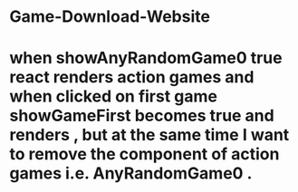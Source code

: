 # Game-Download-Website

# when showAnyRandomGame0 true react renders action games and when clicked on first game showGameFirst becomes true and renders  , but at the same time I want to remove the component of action games i.e. AnyRandomGame0 .
 
